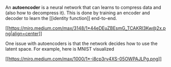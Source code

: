 An **autoencoder** is a neural network that can learns to compress data and (also how to decompress it). This is done by training an encoder and decoder to learn the [[identity function]] end-to-end.

[[https://miro.medium.com/max/3148/1*44eDEuZBEsmG_TCAKRI3Kw@2x.png|align=center]]

One issue with autoencoders is that the network decides how to use the latent space. For example, here is MNIST visualized

[[https://miro.medium.com/max/1000/1*-i8cp3ry4XS-05OWPAJLPg.png]]